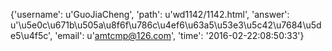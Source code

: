 {'username': u'GuoJiaCheng', 'path': u'wd1142/1142.html', 'answer': u'\u5e0c\u671b\u505a\u8f6f\u786c\u4ef6\u63a5\u53e3\u5c42\u7684\u5de5\u4f5c', 'email': u'amtcmp@126.com', 'time': '2016-02-22:08:50:33'}